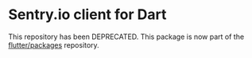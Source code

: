 # Sentry.io client for Dart


This repository has been DEPRECATED. This package is now part of the
[flutter/packages](https://github.com/flutter/packages) repository.

